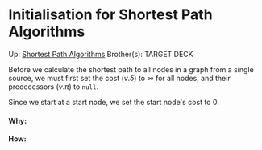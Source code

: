 # Initialisation for Shortest Path Algorithms

Up: [Shortest Path Algorithms](shortest_path_algorithms)
Brother(s):
TARGET DECK

Before we calculate the shortest path to all nodes in a graph from a single source, we must first set the cost $(v.\delta)$ to $\infty$ for all nodes, and their predecessors $(v.\pi)$ to `null`.

Since we start at a start node, we set the start node's cost to 0.




































#### Why:
#### How:









